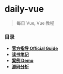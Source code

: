 # daily-vue

> 每日 Vue, Vue 教程

### 目录

- **[官方指导 Official Guide](https://github.com/stephentian/daily-vue/tree/master/01-Official%20Guide)**
- **[读书笔记](https://github.com/stephentian/daily-vue/tree/master/04-Books)**
- **[案例 Demo](https://github.com/stephentian/daily-vue/tree/master/03-Demo)**
- **[源码分析](https://github.com/stephentian/daily-vue/tree/master/05-Source%20Code)**
